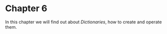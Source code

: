 # Chapter 6

In this chapter we will find out about *Dictionaries*, how to create and operate them.

